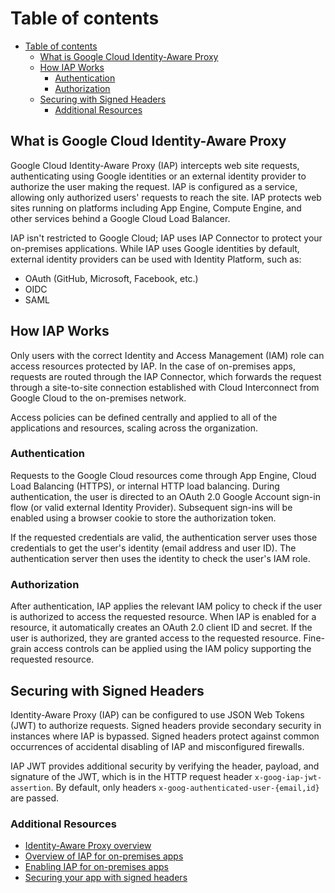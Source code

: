 # Table of contents

- [Table of contents](#table-of-contents)
  - [What is Google Cloud Identity-Aware Proxy](#what-is-google-cloud-identity-aware-proxy)
  - [How IAP Works](#how-iap-works)
    - [Authentication](#authentication)
    - [Authorization](#authorization)
  - [Securing with Signed Headers](#securing-with-signed-headers)
    - [Additional Resources](#additional-resources)

## What is Google Cloud Identity-Aware Proxy

Google Cloud Identity-Aware Proxy (IAP) intercepts web site requests, authenticating using Google identities or an external identity provider to authorize the user making the request. IAP is configured as a service, allowing only authorized users' requests to reach the site. IAP protects web sites running on platforms including App Engine, Compute Engine, and other services behind a Google Cloud Load Balancer.

IAP isn't restricted to Google Cloud; IAP uses IAP Connector to protect your on-premises applications. While IAP uses Google identities by default, external identity providers can be used with Identity Platform, such as:

- OAuth (GitHub, Microsoft, Facebook, etc.)
- OIDC
- SAML

## How IAP Works

Only users with the correct Identity and Access Management (IAM) role can access resources protected by IAP. In the case of on-premises apps, requests are routed through the IAP Connector, which forwards the request through a site-to-site connection established with Cloud Interconnect from Google Cloud to the on-premises network.

Access policies can be defined centrally and applied to all of the applications and resources, scaling across the organization.

### Authentication

Requests to the Google Cloud resources come through App Engine, Cloud Load Balancing (HTTPS), or internal HTTP load balancing. During authentication, the user is directed to an OAuth 2.0 Google Account sign-in flow (or valid external Identity Provider). Subsequent sign-ins will be enabled using a browser cookie to store the authorization token.

If the requested credentials are valid, the authentication server uses those credentials to get the user's identity (email address and user ID). The authentication server then uses the identity to check the user's IAM role.

### Authorization

After authentication, IAP applies the relevant IAM policy to check if the user is authorized to access the requested resource. When IAP is enabled for a resource, it automatically creates an OAuth 2.0 client ID and secret. If the user is authorized, they are granted access to the requested resource. Fine-grain access controls can be applied using the IAM policy supporting the requested resource.

## Securing with Signed Headers

Identity-Aware Proxy (IAP) can be configured to use JSON Web Tokens (JWT) to authorize requests. Signed headers provide secondary security in instances where IAP is bypassed. Signed headers protect against common occurrences of accidental disabling of IAP and misconfigured firewalls.

IAP JWT provides additional security by verifying the header, payload, and signature of the JWT, which is in the HTTP request header `x-goog-iap-jwt-assertion`. By default, only headers `x-goog-authenticated-user-{email,id}` are passed.

### Additional Resources

- [Identity-Aware Proxy overview](https://cloud.google.com/iap/docs/concepts-overview)
- [Overview of IAP for on-premises apps](https://cloud.google.com/iap/docs/cloud-iap-for-on-prem-apps-overview)
- [Enabling IAP for on-premises apps](https://cloud.google.com/iap/docs/enabling-on-prem-howto)
- [Securing your app with signed headers](https://cloud.google.com/iap/docs/signed-headers-howto)
